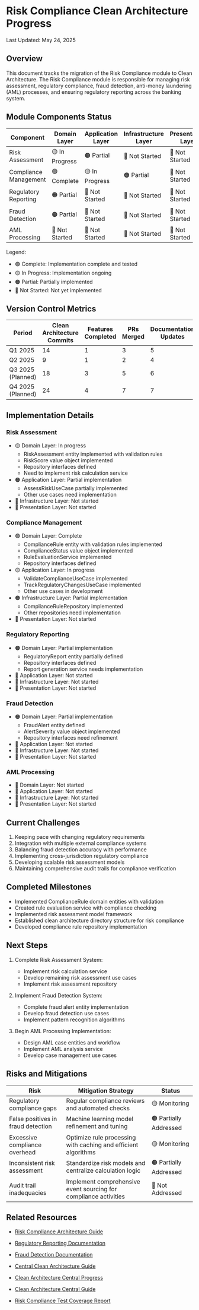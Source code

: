 # Risk Compliance Clean Architecture Progress

Last Updated: May 24, 2025

## Overview

This document tracks the migration of the Risk Compliance module to Clean Architecture. The Risk Compliance module is responsible for managing risk assessment, regulatory compliance, fraud detection, anti-money laundering (AML) processes, and ensuring regulatory reporting across the banking system.

## Module Components Status

| Component | Domain Layer | Application Layer | Infrastructure Layer | Presentation Layer | Overall |
|-----------|--------------|-------------------|----------------------|-------------------|---------|
| Risk Assessment | 🟡 In Progress | 🟠 Partial | 🔴 Not Started | 🔴 Not Started | 🟠 Partial |
| Compliance Management | 🟢 Complete | 🟡 In Progress | 🟠 Partial | 🔴 Not Started | 🟡 In Progress |
| Regulatory Reporting | 🟠 Partial | 🔴 Not Started | 🔴 Not Started | 🔴 Not Started | 🟠 Partial |
| Fraud Detection | 🟠 Partial | 🔴 Not Started | 🔴 Not Started | 🔴 Not Started | 🟠 Partial |
| AML Processing | 🔴 Not Started | 🔴 Not Started | 🔴 Not Started | 🔴 Not Started | 🔴 Not Started |

Legend:
- 🟢 Complete: Implementation complete and tested
- 🟡 In Progress: Implementation ongoing
- 🟠 Partial: Partially implemented
- 🔴 Not Started: Not yet implemented

## Version Control Metrics

| Period | Clean Architecture Commits | Features Completed | PRs Merged | Documentation Updates |
|--------|----------------------------|-------------------|------------|----------------------|
| Q1 2025 | 14 | 1 | 3 | 5 |
| Q2 2025 | 9 | 1 | 2 | 4 |
| Q3 2025 (Planned) | 18 | 3 | 5 | 6 |
| Q4 2025 (Planned) | 24 | 4 | 7 | 7 |

## Implementation Details

### Risk Assessment
- 🟡 Domain Layer: In progress
  - RiskAssessment entity implemented with validation rules
  - RiskScore value object implemented
  - Repository interfaces defined
  - Need to implement risk calculation service
- 🟠 Application Layer: Partial implementation
  - AssessRiskUseCase partially implemented
  - Other use cases need implementation
- 🔴 Infrastructure Layer: Not started
- 🔴 Presentation Layer: Not started

### Compliance Management
- 🟢 Domain Layer: Complete
  - ComplianceRule entity with validation rules implemented
  - ComplianceStatus value object implemented
  - RuleEvaluationService implemented
  - Repository interfaces defined
- 🟡 Application Layer: In progress
  - ValidateComplianceUseCase implemented
  - TrackRegulatoryChangesUseCase implemented
  - Other use cases in development
- 🟠 Infrastructure Layer: Partial implementation
  - ComplianceRuleRepository implemented
  - Other repositories need implementation
- 🔴 Presentation Layer: Not started

### Regulatory Reporting
- 🟠 Domain Layer: Partial implementation
  - RegulatoryReport entity partially defined
  - Repository interfaces defined
  - Report generation service needs implementation
- 🔴 Application Layer: Not started
- 🔴 Infrastructure Layer: Not started
- 🔴 Presentation Layer: Not started

### Fraud Detection
- 🟠 Domain Layer: Partial implementation
  - FraudAlert entity defined
  - AlertSeverity value object implemented
  - Repository interfaces need refinement
- 🔴 Application Layer: Not started
- 🔴 Infrastructure Layer: Not started
- 🔴 Presentation Layer: Not started

### AML Processing
- 🔴 Domain Layer: Not started
- 🔴 Application Layer: Not started
- 🔴 Infrastructure Layer: Not started
- 🔴 Presentation Layer: Not started

## Current Challenges

1. Keeping pace with changing regulatory requirements
2. Integration with multiple external compliance systems
3. Balancing fraud detection accuracy with performance
4. Implementing cross-jurisdiction regulatory compliance
5. Developing scalable risk assessment models
6. Maintaining comprehensive audit trails for compliance verification

## Completed Milestones

- Implemented ComplianceRule domain entities with validation
- Created rule evaluation service with compliance checking
- Implemented risk assessment model framework
- Established clean architecture directory structure for risk compliance
- Developed compliance rule repository implementation

## Next Steps
1. Complete Risk Assessment System:
   - Implement risk calculation service
   - Develop remaining risk assessment use cases
   - Implement risk assessment repository

2. Implement Fraud Detection System:
   - Complete fraud alert entity implementation
   - Develop fraud detection use cases
   - Implement pattern recognition algorithms

3. Begin AML Processing Implementation:
   - Design AML case entities and workflow
   - Implement AML analysis service
   - Develop case management use cases

## Risks and Mitigations

| Risk | Mitigation Strategy | Status |
|------|---------------------|--------|
| Regulatory compliance gaps | Regular compliance reviews and automated checks | 🟡 Monitoring |
| False positives in fraud detection | Machine learning model refinement and tuning | 🟠 Partially Addressed |
| Excessive compliance overhead | Optimize rule processing with caching and efficient algorithms | 🟡 Monitoring |
| Inconsistent risk assessment | Standardize risk models and centralize calculation logic | 🟠 Partially Addressed |
| Audit trail inadequacies | Implement comprehensive event sourcing for compliance activities | 🔴 Not Addressed |

## Related Resources

- [Risk Compliance Architecture Guide](./CLEAN_ARCHITECTURE_GUIDE.md)
- [Regulatory Reporting Documentation](./reporting/README.md)
- [Fraud Detection Documentation](./fraud_detection/README.md)
- [Central Clean Architecture Guide](../Documentation/architecture/CLEAN_ARCHITECTURE_CENTRAL_GUIDE.md)

- [Clean Architecture Central Progress](../../Documentation/architecture/CLEAN_ARCHITECTURE_CENTRAL_PROGRESS.md)
- [Clean Architecture Central Guide](../../Documentation/architecture/CLEAN_ARCHITECTURE_CENTRAL_GUIDE.md)
- [Risk Compliance Test Coverage Report](./tests/COVERAGE_REPORT.md)
